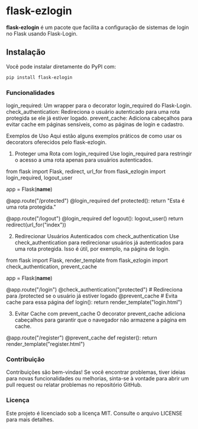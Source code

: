 # flask-ezlogin

**flask-ezlogin** é um pacote que facilita a configuração de sistemas de login no Flask usando Flask-Login.

## Instalação

Você pode instalar diretamente do PyPI com:

```bash
pip install flask-ezlogin
```

### Funcionalidades

login_required: Um wrapper para o decorator login_required do Flask-Login.
check_authentication: Redireciona o usuário autenticado para uma rota protegida se ele já estiver logado.
prevent_cache: Adiciona cabeçalhos para evitar cache em páginas sensíveis, como as páginas de login e cadastro.

Exemplos de Uso
Aqui estão alguns exemplos práticos de como usar os decorators oferecidos pelo flask-ezlogin.

1. Proteger uma Rota com login_required
   Use login_required para restringir o acesso a uma rota apenas para usuários autenticados.

from flask import Flask, redirect, url_for
from flask_ezlogin import login_required, logout_user

app = Flask(**name**)

@app.route("/protected")
@login_required
def protected():
return "Esta é uma rota protegida."

@app.route("/logout")
@login_required
def logout():
logout_user()
return redirect(url_for("index"))

2. Redirecionar Usuários Autenticados com check_authentication
   Use check_authentication para redirecionar usuários já autenticados para uma rota protegida. Isso é útil, por exemplo, na página de login.

from flask import Flask, render_template
from flask_ezlogin import check_authentication, prevent_cache

app = Flask(**name**)

@app.route("/login")
@check_authentication("protected") # Redireciona para /protected se o usuário já estiver logado
@prevent_cache # Evita cache para essa página
def login():
return render_template("login.html")

3. Evitar Cache com prevent_cache
   O decorator prevent_cache adiciona cabeçalhos para garantir que o navegador não armazene a página em cache.

@app.route("/register")
@prevent_cache
def register():
return render_template("register.html")

### Contribuição

Contribuições são bem-vindas! Se você encontrar problemas, tiver ideias para novas funcionalidades ou melhorias, sinta-se à vontade para abrir um pull request ou relatar problemas no repositório GitHub.

### Licença

Este projeto é licenciado sob a licença MIT. Consulte o arquivo LICENSE para mais detalhes.

